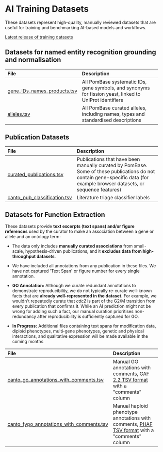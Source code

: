 # AI Training Datasets

These datasets represent high-quality, manually reviewed datasets that
are useful for training and benchmarking AI-based models and
workflows.

[Latest release of training datasets](https://www.pombase.org/latest_release/training_data_for_ML_and_AI)

## Datasets for named entity recognition grounding and normalisation

| File | Description |
| :---- | :---- |
| [gene_IDs_names_products.tsv](https://www.pombase.org/latest_release/gene_names_and_identifiers/gene_IDs_names_products.tsv)     | All PomBase systematic IDs, gene symbols, and synonyms for fission yeast,  linked to UniProt identifiers |
| [alleles.tsv](https://www.pombase.org/latest_release/training_data_for_ML_and_AI/alleles.tsv) | All PomBase curated alleles, including names, types and standardised descriptions |

## Publication Datasets

| File | Description |
| :---- | :---- |
| [curated_publications.tsv](https://curation.pombase.org/dumps/latest_build/misc/curated_publications.tsv) | Publications that have been manually curated by PomBase. Some of these publications do not contain gene-specific data (for example browser datasets, or sequence features)
| [canto_pub_classification.tsv](https://curation.pombase.org/dumps/latest_build/exports/canto_pub_classification.tsv) | Literature triage classifier labels |

## Datasets for Function Extraction

These datasets provide **text excerpts (text spans) and/or figure
references** used by the curator to make an association between a gene
or allele and an ontology term:

 * The data only includes **manually curated associations** from
   small-scale, hypothesis-driven publications, and it **excludes data
   from high-throughput datasets**.

 * We have included all annotations from any publication in these files. We have not captured 'Text Span' or figure number for every single annotation. 

 * **GO Annotation:**  Although we curate redundant annotations to
   demonstrate reproducibility, we do not typically re-curate
   well-known facts that are **already well-represented in the
   dataset**. For example, we wouldn't repeatedly curate that *cdc2*
   is part of the G2/M transition from every publication that confirms
   it. While an AI prediction might not be wrong for adding such a fact,
   our manual curation prioritises non-redundancy after reproducibility
   is sufficiently captured for GO.

 * **In Progress:** Additional files containing text spans for modification data, diploid phenotypes, multi-gene phenotypes, genetic and physical interactions, and qualitative expression will be made available in the coming months.   


| File | Description |
| :---- | :---- |
| [canto_go_annotations_with_comments.tsv](https://curation.pombase.org/dumps/latest_build/misc/canto_go_annotations_with_comments.tsv) | Manual GO annotations with comments, [GAF 2.2 TSV format](/downloads/go-annotations) with a "comments" column |
| [canto_fypo_annotations_with_comments.tsv](https://curation.pombase.org/dumps/latest_build/misc/canto_fypo_annotations_with_comments.tsv) | Manual haploid phenotype annotations with comments, [PHAF TSV format](/downloads/phenotype-annotations) with a "comments" column |
